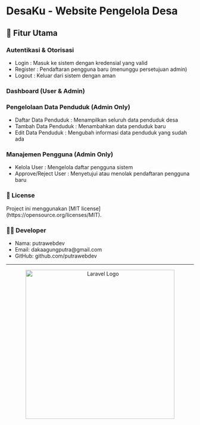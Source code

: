 # DesaKu - Website Pengelola Desa

## 🚀 Fitur Utama

### Autentikasi & Otorisasi
- Login : Masuk ke sistem dengan kredensial yang valid
- Register : Pendaftaran pengguna baru (menunggu persetujuan admin)
- Logout : Keluar dari sistem dengan aman

### Dashboard (User & Admin)

### Pengelolaan Data Penduduk (Admin Only)
- Daftar Data Penduduk : Menampilkan seluruh data penduduk desa
- Tambah Data Penduduk : Menambahkan data penduduk baru
- Edit Data Penduduk : Mengubah informasi data penduduk yang sudah ada

### Manajemen Pengguna (Admin Only)
- Kelola User : Mengelola daftar pengguna sistem
- Approve/Reject User : Menyetujui atau menolak pendaftaran pengguna baru

<h3>📄 License</h3>
Project ini menggunakan [MIT license](https://opensource.org/licenses/MIT).

<h3>👨‍💻 Developer</h3>
<ul>
    <li>Nama: putrawebdev</li>
    <li>Email: dakaagungputra@gmail.com</li>
    <li>GitHub: github.com/putrawebdev</li>
</ul>

<hr>
<p align="center"><a href="https://laravel.com" target="_blank"><img src="https://raw.githubusercontent.com/laravel/art/master/logo-lockup/5%20SVG/2%20CMYK/1%20Full%20Color/laravel-logolockup-cmyk-red.svg" width="400" alt="Laravel Logo"></a></p>

<p align="center">
<a href=
